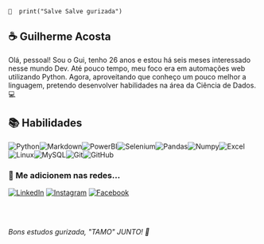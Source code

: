 ```
👋  print("Salve Salve gurizada") 
```


## ☕ Guilherme Acosta
Olá, pessoal! Sou o Gui, tenho 26 anos e estou há seis meses interessado nesse mundo Dev. Até pouco tempo, meu foco era em automações web utilizando Python. Agora, aproveitando que conheço um pouco melhor a linguagem, pretendo desenvolver habilidades na área da Ciência de Dados. 💻

## 📚 Habilidades

![Python](https://img.shields.io/badge/Python-143d59?style=for-the-badge&logo=python&logoColor=white)![Markdown](https://img.shields.io/badge/Markdown-f4b41a?style=for-the-badge&logo=markdown&logoColor=black)![PowerBI](https://img.shields.io/badge/PowerBI-143d59?style=for-the-badge&logo=Power%20BI&logoColor=white)![Selenium](https://img.shields.io/badge/Selenium-f4b41a?style=for-the-badge&logo=Selenium&logoColor=black)![Pandas](https://img.shields.io/badge/Pandas-143d59?style=for-the-badge&logo=pandas&logoColor=white)![Numpy](https://img.shields.io/badge/Numpy-f4b41a?style=for-the-badge&logo=numpy&logoColor=black)![Excel](https://img.shields.io/badge/Microsoft_Excel-143d59?style=for-the-badge&logo=microsoft-excel&logoColor=white)![Linux](https://img.shields.io/badge/Linux-f4b41a?style=for-the-badge&logo=linux&logoColor=black)![MySQL](https://img.shields.io/badge/MySQL-143d59?style=for-the-badge&logo=mysql&logoColor=white)![Git](https://img.shields.io/badge/git-f4b41a.svg?style=for-the-badge&logo=git&logoColor=black)![GitHub](https://img.shields.io/badge/GitHub-143d59?style=for-the-badge&logo=github&logoColor=white)


### 👥 Me adicionem nas redes...

[![LinkedIn](https://img.shields.io/badge/LinkedIn-000?style=for-the-badge&logo=linkedin&logoColor=white)](https://www.linkedin.com/in/guilherme-acosta-628b87195/)            [![Instagram](https://img.shields.io/badge/Instagram-000?style=for-the-badge&logo=instagram&logoColor=white)](https://www.instagram.com/guilherme_a930/) [![Facebook](https://img.shields.io/badge/Facebook-000?style=for-the-badge&logo=facebook&logoColor=white)](https://www.facebook.com/guilherme.acosta.906/)

<br/>
<br/>

*Bons estudos gurizada, "TAMO" JUNTO! 👊*
